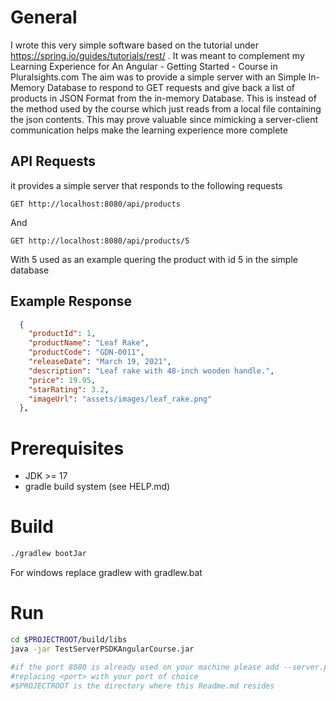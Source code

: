 # General

I wrote this very simple software based on the tutorial under https://spring.io/guides/tutorials/rest/ .
It was meant to complement my Learning Experience for An Angular - Getting Started - Course in Pluralsights.com
The aim was to provide a simple server with an Simple In-Memory Database to respond to GET requests and give back a list of products
in JSON Format from the in-memory Database. 
This is instead of the method used by the course which just reads from a local file containing the json contents. This may prove valuable
since mimicking a server-client communication helps make the learning experience more complete

## API Requests
it provides a simple server that responds to the following requests 

```
GET http://localhost:8080/api/products

```

And

```
GET http://localhost:8080/api/products/5

```
With 5 used as an example quering the product with id 5 in the simple database

## Example Response

```json
  {
    "productId": 1,
    "productName": "Leaf Rake",
    "productCode": "GDN-0011",
    "releaseDate": "March 19, 2021",
    "description": "Leaf rake with 48-inch wooden handle.",
    "price": 19.95,
    "starRating": 3.2,
    "imageUrl": "assets/images/leaf_rake.png"
  },

```

# Prerequisites

* JDK >= 17
* gradle build system (see HELP.md)


# Build 


```sh
./gradlew bootJar 

```

For windows replace gradlew with gradlew.bat


# Run

```sh
cd $PROJECTROOT/build/libs
java -jar TestServerPSDKAngularCourse.jar

#if the port 8080 is already used on your machine please add --server.port=<port> as argument to the execution command
#replacing <port> with your port of choice
#$PROJECTROOT is the directory where this Readme.md resides
```




